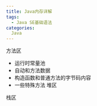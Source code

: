 ```yaml
---
title: Java内存详解
tags:
  - Java SE基础语法
categories:
  Java
---
```


方法区
- 运行时常量池
- 自动和方法数据
- 构造函数和普通方法的字节码内容
- 一些特殊方法
堆区

栈区
